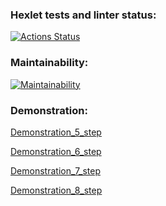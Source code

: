 ### Hexlet tests and linter status:
[![Actions Status](https://github.com/ViktorSitnikov97/java-project-61/actions/workflows/hexlet-check.yml/badge.svg)](https://github.com/ViktorSitnikov97/java-project-61/actions)

### Maintainability:
[![Maintainability](https://api.codeclimate.com/v1/badges/cf9174d9663f61997a31/maintainability)](https://codeclimate.com/github/ViktorSitnikov97/java-project-61/maintainability)

### Demonstration:
[Demonstration_5_step](https://asciinema.org/a/vf4kHuBfE060JsYrrpnDrugTg)

[Demonstration_6_step](https://asciinema.org/a/s9alzVXnPrEwM3w71bL5LYhEK)

[Demonstration_7_step](https://asciinema.org/a/uBFUJjMIX4iPsufDmEZqFE1Pq)

[Demonstration_8_step](https://asciinema.org/a/622638)


